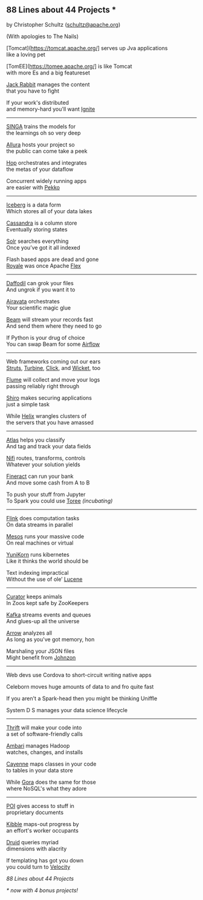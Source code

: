 ## 88 Lines about 44 Projects *

by Christopher Schultz (schultz@apache.org)

(With apologies to The Nails)

[Tomcat](https://tomcat.apache.org/] serves up Jva applications\
like a loving pet

[TomEE](https://tomee.apache.org/] is like Tomcat\
with more Es and a big featureset

[Jack Rabbit](https://jackrabbit.apache.org/jcr/index.html) manages the content\
that you have to fight

If your work's distributed\
and memory-hard you'll want [Ignite](https://ignite.apache.org/)

---

[SINGA](https://singa.apache.org/) trains the models for\
the learnings oh so very deep

[Allura](https://allura.apache.org/) hosts your project so\
the public can come take a peek

[Hop](https://hop.apache.org/) orchestrates and integrates\
the metas of your dataflow

Concurrent widely running apps\
are easier with [Pekko](https://pekko.apache.org/)

---

[Iceberg](https://iceberg.apache.org/) is a data form\
Which stores all of your data lakes

[Cassandra](https://cassandra.apache.org/) is a column store\
Eventually storing states

[Solr](https://solr.apache.org/) searches everything\
Once you’ve got it all indexed

Flash based apps are dead and gone\
[Royale](https://royale.apache.org/) was once Apache [Flex](https://flexf.apache.org/)

---

[Daffodil](https://daffodil.apache.org/) can grok your files\
And ungrok if you want it to

[Airavata](https://airavata.apache.org/) orchestrates\
Your scientific magic glue

[Beam](https://beam.apache.org/) will stream your records fast\
And send them where they need to go

If Python is your drug of choice\
You can swap Beam for some [Airflow](https://airflow.apache.org/)

---

Web frameworks coming out our ears\
[Struts](https://struts.apache.org/), [Turbine](https://turbine.apache.org/), [Click](https://click.apache.org/), and [Wicket](https://wicket.apache.org/), too

[Flume](https://flume.apache.org/) will collect and move your logs\
passing reliably right through

[Shiro](https://shiro.apache.org/) makes securing applications\
just a simple task

While [Helix](https://helix.apache.org/) wrangles clusters of\
the servers that you have amassed

---

[Atlas](https://atlas.apache.org/) helps you classify\
And tag and track your data fields

[Nifi](https://nifi.apache.org/) routes, transforms, controls\
Whatever your solution yields

[Fineract](https://fineract.apache.org/) can run your bank\
And move some cash from A to B

To push your stuff from Jupyter\
To Spark you could use [Toree](https://toree.incubator.apache.org/) *(incubating)*

---

[Flink](https://flink.apache.org/) does computation tasks\
On data streams in parallel 

[Mesos](https://mesos.apache.org/) runs your massive code\
On real machines or virtual

[YuniKorn](https://yunikorn.apache.org/) runs kibernetes\
Like it thinks the world should be

Text indexing impractical\
Without the use of ole’ [Lucene](https://lucene.apache.org)

---

[Curator](https://curator.apache.org/) keeps animals\
In Zoos kept safe by ZooKeepers

[Kafka](https://kafka.apache.org/) streams events and queues\
And glues-up all the universe

[Arrow](https://arrow.apache.org/) analyzes all\
As long as you've got memory, hon

Marshaling your JSON files\
Might benefit from [Johnzon](https://johnzon.apache.org/)

---

Web devs use Cordova to short-circuit
writing native apps

Celeborn moves huge amounts of data
to and fro quite fast

If you aren't a Spark-head
then you might be thinking Uniffle

System D S manages
your data science lifecycle

---

[Thrift](https://thrift.apache.org/) will make your code into\
a set of software-friendly calls

[Ambari](https://ambari.apache.org/) manages Hadoop\
watches, changes, and installs

[Cayenne](https://cayenne.apache.org/) maps classes in your code\
to tables in your data store

While [Gora](https://gora.apache.org/) does the same for those\
where NoSQL's what they adore

---

[POI](https://poi.apache.org/) gives access to stuff in\
proprietary documents

[Kibble](http://kibble.apache.org/) maps-out progress by\
an effort's worker occupants

[Druid](https://druid.apache.org/) queries myriad\
dimensions with alacrity

If templating has got you down\
you could turn to [Velocity](https://velocity.apache.org/)





*88 Lines about 44 Projects*

_* now with 4 bonus projects!_
